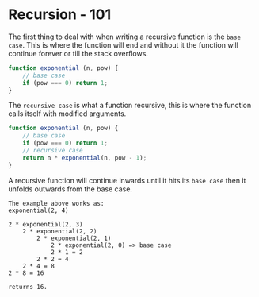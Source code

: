 # Recursion - 101

The first thing to deal with when writing a recursive function is the `base case`. This is where the function will end and without it the function will continue forever or till the stack overflows.

```JavaScript
function exponential (n, pow) {
    // base case
    if (pow === 0) return 1;
}
```

The `recursive case` is what a function recursive, this is where the function calls itself with modified arguments.

```JavaScript
function exponential (n, pow) {
    // base case
    if (pow === 0) return 1;
    // recursive case
    return n * exponential(n, pow - 1);
}
```

A recursive function will continue inwards until it hits its `base case` then it unfolds outwards from the base case.

    The example above works as:
    exponential(2, 4)

    2 * exponential(2, 3)
        2 * exponential(2, 2)
            2 * exponential(2, 1)
                2 * exponential(2, 0) => base case
                2 * 1 = 2
            2 * 2 = 4
        2 * 4 = 8
    2 * 8 = 16

    returns 16.
